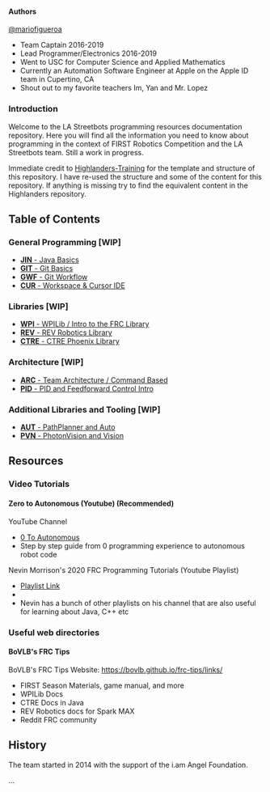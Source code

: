 #### Authors

[@mariofigueroa](mailto:mario.figueroa87@gmail.com)
- Team Captain 2016-2019
- Lead Programmer/Electronics 2016-2019
- Went to USC for Computer Science and Applied Mathematics
- Currently an Automation Software Engineer at Apple on the Apple ID team in Cupertino, CA
- Shout out to my favorite teachers Im, Yan and Mr. Lopez

### Introduction

Welcome to the LA Streetbots programming resources documentation repository. Here you will find all the information you need to know about programming in the context of FIRST Robotics Competition and the LA Streetbots team. Still a work in progress.

Immediate credit to [Highlanders-Training](https://github.com/HighlanderRobotics/Highlanders-Training/tree/main) for the template and structure of this repository. I have re-used the structure and some of the content for this repository. If anything is missing try to find the equivalent content in the Highlanders repository.

## Table of Contents

### General Programming [WIP]

- [**JIN** - Java Basics](Documentation/Fundamentals/JAVA.md)
- [**GIT** - Git Basics](Documentation/Fundamentals/GIT.md)
- [**GWF** - Git Workflow](Documentation/Fundamentals/GITWORKFLOW.md)
- [**CUR** - Workspace & Cursor IDE](Documentation/Fundamentals/CURSOR.md)

### Libraries [WIP]

- [**WPI** - WPILib / Intro to the FRC Library](Documentation/Architecture/WPILIB.md)
- [**REV** - REV Robotics Library](Documentation/Architecture/REVLIB.md)
- [**CTRE** - CTRE Phoenix Library](Documentation/Architecture/CTRELIB.md)
### Architecture [WIP]

- [**ARC** - Team Architecture / Command Based](Documentation/Architecture/COMMANDBASE.md)
- [**PID** - PID and Feedforward Control Intro](Documentation/Architecture/PID.md)

### Additional Libraries and Tooling [WIP]

- [**AUT** - PathPlanner and Auto](Documentation/Architecture/PathPlanner.md)
- [**PVN** - PhotonVision and Vision](Documentation/Architecture/VISION.md)


## Resources

### Video Tutorials

#### Zero to Autonomous (Youtube) (Recommended)

YouTube Channel 
- [0 To Autonomous](https://www.youtube.com/@0ToAuto)
- Step by step guide from 0 programming experience to autonomous robot code

Nevin Morrison's 2020 FRC Programming Tutorials (Youtube Playlist)
- [Playlist Link](https://www.youtube.com/watch?v=1794CxHQoQg&list=PLYwJIUT_B-n612Gqmfsq1ukYLa6WKgonc)
- 
- Nevin has a bunch of other playlists on his channel that are also useful for learning about Java, C++ etc

### Useful web directories

#### BoVLB's FRC Tips

BoVLB's FRC Tips Website: https://bovlb.github.io/frc-tips/links/
- FIRST Season Materials, game manual, and more
- WPILib Docs
- CTRE Docs in Java
- REV Robotics docs for Spark MAX
- Reddit FRC community

## History

The team started in 2014 with the support of the i.am Angel Foundation.

...

